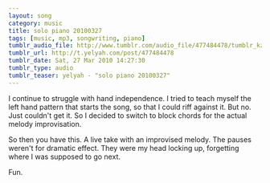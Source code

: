 ```yaml
---
layout: song
category: music
title: solo piano 20100327
tags: [music, mp3, songwriting, piano]
tumblr_audio_file: http://www.tumblr.com/audio_file/477484478/tumblr_kzygpuStpS1qzo4ep
tumblr_url: http://t.yelyah.com/post/477484478
tumblr_date: Sat, 27 Mar 2010 14:27:30
tumblr_type: audio
tumblr_teaser: yelyah - "solo piano 20100327"
---
```

I continue to struggle with hand independence. I tried to teach myself the left hand pattern that starts the song, so that I could riff against it. But no. Just couldn't get it. So I decided to switch to block chords for the actual melody improvisation.

So then you have this. A live take with an improvised melody. The pauses weren't for dramatic effect. They were my head locking up, forgetting where I was supposed to go next.

Fun.
